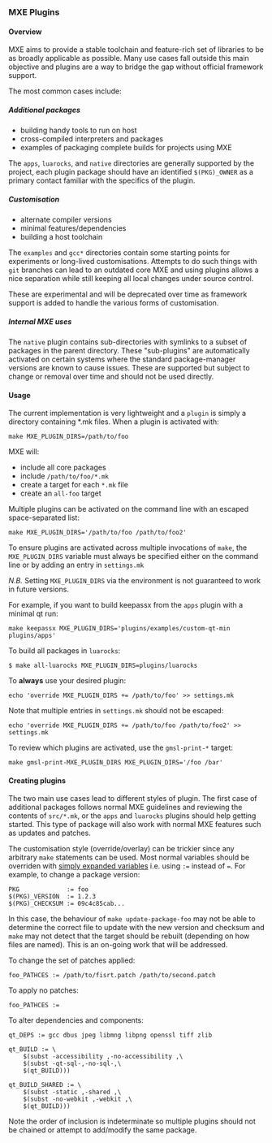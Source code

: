 ### MXE Plugins

#### Overview

MXE aims to provide a stable toolchain and feature-rich set of libraries to
be as broadly applicable as possible. Many use cases fall outside this main
objective and plugins are a way to bridge the gap without official framework
support.

The most common cases include:

##### Additional packages

  - building handy tools to run on host
  - cross-compiled interpreters and packages
  - examples of packaging complete builds for projects using MXE

The `apps`, `luarocks`, and `native` directories are generally supported by
the project, each plugin package should have an identified `$(PKG)_OWNER` as
a primary contact familiar with the specifics of the plugin.

##### Customisation

  - alternate compiler versions
  - minimal features/dependencies
  - building a host toolchain

The `examples` and `gcc*` directories contain some starting points for
experiments or long-lived customisations. Attempts to do such things with
`git` branches can lead to an outdated core MXE and using plugins allows a
nice separation while still keeping all local changes under source control.

These are experimental and will be deprecated over time as framework support
is added to handle the various forms of customisation.

##### Internal MXE uses

The `native` plugin contains sub-directories with symlinks to a subset of
packages in the parent directory. These "sub-plugins" are automatically
activated on certain systems where the standard package-manager versions are
known to cause issues. These are supported but subject to change or removal
over time and should not be used directly.

#### Usage

The current implementation is very lightweight and a `plugin` is simply a
directory containing *.mk files. When a plugin is activated with:

```
make MXE_PLUGIN_DIRS=/path/to/foo
```

MXE will:

  - include all core packages
  - include `/path/to/foo/*.mk`
  - create a target for each `*.mk` file
  - create an `all-foo` target

Multiple plugins can be activated on the command line with an escaped
space-separated list:

```
make MXE_PLUGIN_DIRS='/path/to/foo /path/to/foo2'
```

To ensure plugins are activated across multiple invocations of `make`, the
`MXE_PLUGIN_DIRS` variable must always be specified either on the command line
or by adding an entry in `settings.mk`

*N.B.* Setting `MXE_PLUGIN_DIRS` via the environment is not guaranteed to
work in future versions.

For example, if you want to build keepassx from the `apps` plugin with
a minimal qt run:

```
make keepassx MXE_PLUGIN_DIRS='plugins/examples/custom-qt-min plugins/apps'
```

To build all packages in `luarocks`:

```
$ make all-luarocks MXE_PLUGIN_DIRS=plugins/luarocks
```

To **always** use your desired plugin:

```
echo 'override MXE_PLUGIN_DIRS += /path/to/foo' >> settings.mk
```

Note that multiple entries in `settings.mk` should not be escaped:

```
echo 'override MXE_PLUGIN_DIRS += /path/to/foo /path/to/foo2' >> settings.mk
```

To review which plugins are activated, use the `gmsl-print-*` target:

```
make gmsl-print-MXE_PLUGIN_DIRS MXE_PLUGIN_DIRS='/foo /bar'
```

#### Creating plugins

The two main use cases lead to different styles of plugin. The first case of
additional packages follows normal MXE guidelines and reviewing the contents of
`src/*.mk`, or the `apps` and `luarocks` plugins should help getting started.
This type of package will also work with normal MXE features such as updates
and patches.

The customisation style (override/overlay) can be trickier since any arbitrary
`make` statements can be used. Most normal variables should be overriden with
[simply expanded variables](https://www.gnu.org/software/make/manual/html_node/Flavors.html#Flavors)
i.e. using `:=` instead of `=`. For example, to change a package version:

```make
PKG             := foo
$(PKG)_VERSION  := 1.2.3
$(PKG)_CHECKSUM := 09c4c85cab...
```

In this case, the behaviour of `make update-package-foo` may not be able to
determine the correct file to update with the new version and checksum and
`make` may not detect that the target should be rebuilt (depending on how
files are named). This is an on-going work that will be addressed.

To change the set of patches applied:

```make
foo_PATHCES := /path/to/fisrt.patch /path/to/second.patch
```

To apply no patches:

```make
foo_PATHCES :=
```

To alter dependencies and components:

```make
qt_DEPS := gcc dbus jpeg libmng libpng openssl tiff zlib

qt_BUILD := \
    $(subst -accessibility ,-no-accessibility ,\
    $(subst -qt-sql-,-no-sql-,\
    $(qt_BUILD)))

qt_BUILD_SHARED := \
    $(subst -static ,-shared ,\
    $(subst -no-webkit ,-webkit ,\
    $(qt_BUILD)))
```

Note the order of inclusion is indeterminate so multiple plugins should not
be chained or attempt to add/modify the same package.
